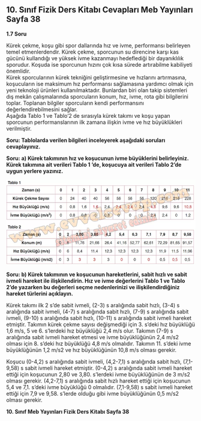 ## 10. Sınıf Fizik Ders Kitabı Cevapları Meb Yayınları Sayfa 38

**1.7 Soru**

Kürek çekme, koşu gibi spor dallarında hız ve ivme, performansı belirleyen temel etmenlerdendir. Kürek çekme, sporcunun su direncine karşı kas gücünü kullandığı ve yüksek ivme kazanmayı hedeflediği bir dayanıklılık sporudur. Koşuda ise sporcunun hızını çok kısa sürede artırabilme kabiliyeti önemlidir.  
 Kürek sporcularının kürek tekniğini geliştirmesine ve hızlarını artırmasına, koşucuların ise maksimum hız performansı sağlamasına yardımcı olmak için yeni teknoloji ürünleri kullanılmaktadır. Bunlardan biri olan takip sistemleri dış mekân çalışmalarında sporcuların konum, hız, ivme, rota gibi bilgilerini toplar. Toplanan bilgiler sporcuların kendi performansını değerlendirebilmesini sağlar.  
 Aşağıda Tablo 1 ve Tablo’2 de sırasıyla kürek takımı ve koşu yapan sporcunun performanslarının ilk zamana ilişkin ivme ve hız büyüklükleri verilmiştir.

**Soru: Tablolarda verilen bilgileri inceleyerek aşağıdaki soruları cevaplayınız.**

**Soru: a) Kürek takımının hız ve koşucunun ivme büyüklerini belirleyiniz. Kürek takımına ait verileri Tablo 1 ’de, koşucuya ait verileri Tablo 2’de uygun yerlere yazınız.**

![](./image1.webp)

**Soru: b) Kürek takımının ve koşucunun hareketlerini, sabit hızlı ve sabit ivmeli hareket ile ilişkilendirin. Hız ve ivme değerlerini Tablo 1 ve Tablo 2’de yazarken bu değerleri seçme nedenlerinizi ve ilişkilendirdiğiniz hareket türlerini açıklayın.**

Kürek takımı ilk 2 s’de sabit ivmeli, (2-3) s aralığında sabit hızlı, (3-4) s aralığında sabit ivmeli, (4-7) s aralığında sabit hızlı, (7-9) s aralığında sabit ivmeli, (9-10) s aralığında sabit hızlı, (10-11) s aralığında sabit ivmeli hareket etmiştir. Takımın kürek çekme sayısı değişmediği için 3. s’deki hız büyüklüğü 1,6 m/s, 5 ve 6. s’lerdeki hız büyüklüğü 2,4 m/s olur. Takımın (7-9) s aralığında sabit ivmeli hareket etmesi ve ivme büyüklüğünün 2,4 m/s2 olması için 8. s’deki hız büyüklüğü 4,8 m/s olmalıdır. Takımın 11. s’deki ivme büyüklüğünün 1,2 m/s2 ve hız büyüklüğünün 10,8 m/s olması gerekir.

Koşucu (0-4,2) s aralığında sabit ivmeli, (4,2-7,1) s aralığında sabit hızlı, (7,1-9,58) s sabit ivmeli hareket etmiştir. (0-4,2) s aralığında sabit ivmeli hareket ettiği için koşucunun 2,80 ve 3,80. s’lerdeki ivme büyüklüğünün de 3 m/s2 olması gerekir. (4,2-7,1) s aralığında sabit hızlı hareket ettiği için koşucunun 5,4 ve 7,1. s’deki ivme büyüklüğü 0 olmalıdır. (7,1-9,58) s sabit ivmeli hareket ettiği için 7,9 ve 9,58. s’lerde olduğu gibi ivme büyüklüğünün 0,5 m/s2 olması gerekir.

**10. Sınıf Meb Yayınları Fizik Ders Kitabı Sayfa 38**